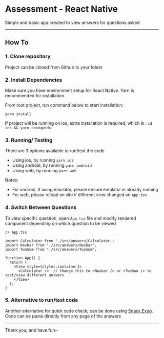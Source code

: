 # Assessment - React Native

Simple and basic app created to view answers for questions asked

---

## How To

### 1. Clone repository

Project can be cloned from Github to your folder 

### 2. Install Dependencies

Make sure you have environment setup for React Native. Yarn is recommended for installation

From root project, run command below to start installation:
```
yarn install
```

If project will be running on ios, extra installation is required, which is :
```cd ios && yarn cocoapods```

### 3. Running/ Testing 
There are 3 options available to run/test the code 

- Using ios, by running `yarn ios`
- Using android, by running `yarn android`
- Using web, by running `yarn web`

Notes:
- For android, if using emulator, please ensure emulator is already running
- For web, please reload on site if different view changed on `App.tsx`

### 4. Switch Between Questions

To view specific question, open `App.tsx` file and modify rendered component depending on which question to be viewed

```
// App.tsx

import Calculator from './src/answers/Calculator';
import Navbar from './src/answers/Navbar';
import TwoSum from './src/answers/TwoSum';

function App() {
  return (
    <View style={styles.container}>
      <Calculator />  // Change this to <Navbar /> or <TwoSum /> to test/view different answers
    </View>
  );
}

```

### 5. Alternative to run/test code

Another alternative for quick code check, can be done using [Snack Expo](https://snack.expo.dev/). 
Code can be paste directly from any page of the answers

---
Thank you, and have fun~






